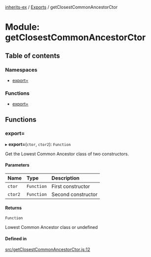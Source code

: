 [inherits-ex](../README.md) / [Exports](../modules.md) / getClosestCommonAncestorCtor

# Module: getClosestCommonAncestorCtor

## Table of contents

### Namespaces

- [export&#x3D;](getClosestCommonAncestorCtor.export_.md)

### Functions

- [export&#x3D;](getClosestCommonAncestorCtor.md#export&#x3D;)

## Functions

### export&#x3D;

▸ **export=**(`ctor`, `ctor2`): `Function`

Get the Lowest Common Ancestor class of two constructors.

#### Parameters

| Name | Type | Description |
| :------ | :------ | :------ |
| `ctor` | `Function` | First constructor |
| `ctor2` | `Function` | Second constructor |

#### Returns

`Function`

Lowest Common Ancestor class or undefined

#### Defined in

[src/getClosestCommonAncestorCtor.js:12](https://github.com/snowyu/inherits-ex.js/blob/3460e26/src/getClosestCommonAncestorCtor.js#L12)
